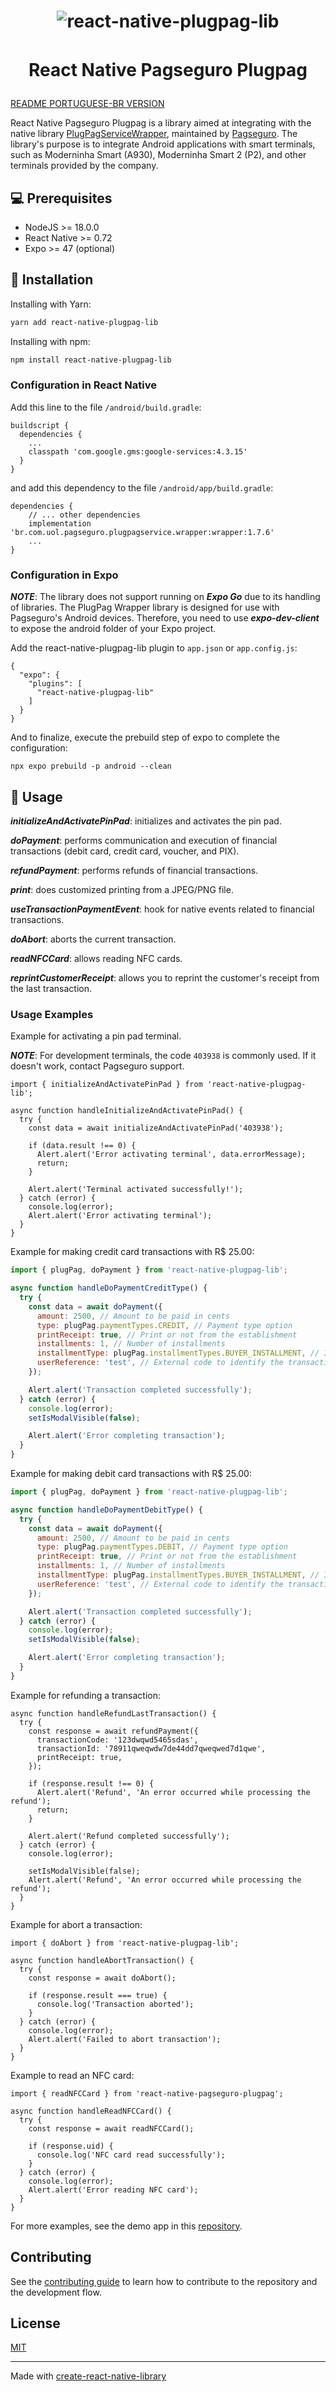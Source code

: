 <h1 align="center">
  <img alt="react-native-plugpag-lib" title="react-native-plugpag-lib" style="margin-bottom: 16px" src=".github/images/react-native-plugpag-lib-logo.png" />

  React Native Pagseguro Plugpag
</h1>

[README PORTUGUESE-BR VERSION](README-PORTUGUESE-BR.md)

React Native Pagseguro Plugpag is a library aimed at integrating with the native library <a href="https://github.com/pagseguro/pagseguro-sdk-plugpagservicewrapper">PlugPagServiceWrapper</a>, maintained by <a href="https://github.com/pagseguro">Pagseguro</a>. The library's purpose is to integrate Android applications with smart terminals, such as Moderninha Smart (A930), Moderninha Smart 2 (P2), and other terminals provided by the company.

## 💻 Prerequisites

- NodeJS >= 18.0.0
- React Native >= 0.72
- Expo >= 47 (optional)

## 🚀 Installation

Installing with Yarn:
```sh
yarn add react-native-plugpag-lib
```
Installing with npm:
```sh
npm install react-native-plugpag-lib
```
### Configuration in React Native

Add this line to the file `/android/build.gradle`:
```
buildscript {
  dependencies {
    ...
    classpath 'com.google.gms:google-services:4.3.15'
  }
}
```
and add this dependency to the file `/android/app/build.gradle`:
```
dependencies {
    // ... other dependencies
    implementation 'br.com.uol.pagseguro.plugpagservice.wrapper:wrapper:1.7.6'
    ...
}
```

### Configuration in Expo
***NOTE***: The library does not support running on ***Expo Go*** due to its handling of libraries. The PlugPag Wrapper library is designed for use with Pagseguro's Android devices. Therefore, you need to use ***expo-dev-client*** to expose the android folder of your Expo project.

Add the react-native-plugpag-lib plugin to `app.json` or `app.config.js`:
```
{
  "expo": {
    "plugins": [
      "react-native-plugpag-lib"
    ]
  }
}
```
And to finalize, execute the prebuild step of expo to complete the configuration:
```
npx expo prebuild -p android --clean
```

## 📖 Usage

***initializeAndActivatePinPad***: initializes and activates the pin pad.

***doPayment***: performs communication and execution of financial transactions (debit card, credit card, voucher, and PIX).

***refundPayment***: performs refunds of financial transactions.

***print***: does customized printing from a JPEG/PNG file.

***useTransactionPaymentEvent***: hook for native events related to financial transactions.

***doAbort***: aborts the current transaction.

***readNFCCard***: allows reading NFC cards.

***reprintCustomerReceipt***: allows you to reprint the customer's receipt from the last transaction.

### Usage Examples

Example for activating a pin pad terminal.

***NOTE***: For development terminals, the code `403938` is commonly used. If it doesn't work, contact Pagseguro support.

```JS
import { initializeAndActivatePinPad } from 'react-native-plugpag-lib';

async function handleInitializeAndActivatePinPad() {
  try {
    const data = await initializeAndActivatePinPad('403938');

    if (data.result !== 0) {
      Alert.alert('Error activating terminal', data.errorMessage);
      return;
    }

    Alert.alert('Terminal activated successfully!');
  } catch (error) {
    console.log(error);
    Alert.alert('Error activating terminal');
  }
}
```

Example for making credit card transactions with R$ 25.00:
```js
import { plugPag, doPayment } from 'react-native-plugpag-lib';

async function handleDoPaymentCreditType() {
  try {
    const data = await doPayment({
      amount: 2500, // Amount to be paid in cents
      type: plugPag.paymentTypes.CREDIT, // Payment type option
      printReceipt: true, // Print or not from the establishment
      installments: 1, // Number of installments
      installmentType: plugPag.installmentTypes.BUYER_INSTALLMENT, // In case of installments, define whether the fee will be charged to the buyer or the seller
      userReference: 'test', // External code to identify the transaction in the future.
    });

    Alert.alert('Transaction completed successfully');
  } catch (error) {
    console.log(error);
    setIsModalVisible(false);

    Alert.alert('Error completing transaction');
  }
}
```

Example for making debit card transactions with R$ 25.00:
```js
import { plugPag, doPayment } from 'react-native-plugpag-lib';

async function handleDoPaymentDebitType() {
  try {
    const data = await doPayment({
      amount: 2500, // Amount to be paid in cents
      type: plugPag.paymentTypes.DEBIT, // Payment type option
      printReceipt: true, // Print or not from the establishment
      installments: 1, // Number of installments
      installmentType: plugPag.installmentTypes.BUYER_INSTALLMENT, // In case of installments, define whether the fee will be charged to the buyer or the seller
      userReference: 'test', // External code to identify the transaction in the future.
    });

    Alert.alert('Transaction completed successfully');
  } catch (error) {
    console.log(error);
    setIsModalVisible(false);

    Alert.alert('Error completing transaction');
  }
}
```

Example for refunding a transaction:

```JS
async function handleRefundLastTransaction() {
  try {
    const response = await refundPayment({
      transactionCode: '123dwqwd5465sdas',
      transactionId: '78911qweqwdw7de44dd7qweqwed7d1qwe',
      printReceipt: true,
    });

    if (response.result !== 0) {
      Alert.alert('Refund', 'An error occurred while processing the refund');
      return;
    }

    Alert.alert('Refund completed successfully');
  } catch (error) {
    console.log(error);

    setIsModalVisible(false);
    Alert.alert('Refund', 'An error occurred while processing the refund');
  }
}
```

Example for abort a transaction:

```JS
import { doAbort } from 'react-native-plugpag-lib';

async function handleAbortTransaction() {
  try {
    const response = await doAbort();

    if (response.result === true) {
      console.log('Transaction aborted');
    }
  } catch (error) {
    console.log(error);
    Alert.alert('Failed to abort transaction');
  }
}
```

Example to read an NFC card:

```JS
import { readNFCCard } from 'react-native-pagseguro-plugpag';

async function handleReadNFCCard() {
  try {
    const response = await readNFCCard();

    if (response.uid) {
      console.log('NFC card read successfully');
    }
  } catch (error) {
    console.log(error);
    Alert.alert('Error reading NFC card');
  }
}
```

For more examples, see the demo app in this <a href="https://github.com/brunodsazevedo/pagseguro-plugpag-demo">repository</a>.

## Contributing

See the [contributing guide](CONTRIBUTING.md) to learn how to contribute to the repository and the development flow.

## License

[MIT](LICENSE)

---

Made with [create-react-native-library](https://github.com/callstack/react-native-builder-bob)
